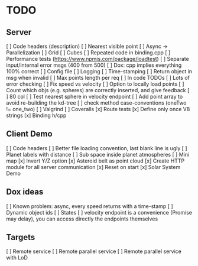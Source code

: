 # TODO

## Server

[ ] Code headers (description)
[ ] Nearest visible point
[ ] Async -> Parallelization
[ ] Grid
[ ] Cubes
[ ] Repeated code in binding.cpp
[ ] Performance tests (https://www.npmjs.com/package/loadtest)
[ ] Separate input/internal error msgs (400 from 500)
[ ] Dox: cpp implies everything 100% correct
[ ] Config file
[ ] Logging
[ ] Time-stamping
[ ] Return object in msg when invalid
[ ] Max points length per req
[ ] In code TODOs
[ ] Lots of error checking
[ ] Fix speed vs velocity
[ ] Option to locally load points
[ ] Count which objs (e.g. spheres) are correctly inserted, and give feedback
[ ] 80 col
[ ] Test nearest sphere in velocity endpoint
[ ] Add point array to avoid re-building the kd-tree
[ ] check method case-conventions (oneTwo != one_two)
[ ] Valgrind
[ ] Coveralls
[x] Route tests
[x] Define only once V8 strings
[x] Binding h/cpp

## Client Demo

[ ] Code headers
[ ] Better file loading convention, last blank line is ugly
[ ] Planet labels with distance
[ ] Sub space inside planet atmospheres
[ ] Mini map
[x] Invert Y/Z option
[x] Asteroid belt as point cloud
[x] Create HTTP module for all server communication
[x] Reset on start
[x] Solar System Demo

## Dox ideas

[ ] Known problem: async, every speed returns with a time-stamp
[ ] Dynamic object ids
[ ] States
[ ] velocity endpoint is a convenience (Promise may delay), you can access directly the endpoints themselves

## Targets

[ ] Remote service
[ ] Remote parallel service
[ ] Remote parallel service with LoD
